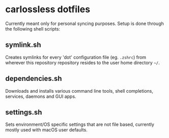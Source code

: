 # carlossless dotfiles

Currently meant only for personal syncing purposes. Setup is done through the following shell scripts:

## symlink.sh

Creates symlinks for every 'dot' configuration file (eg. `.zshrc`) from wherever this repository repository resides to the user home directory `~/`.

## dependencies.sh

Downloads and installs various command line tools, shell completions, services, daemons and GUI apps.

## settings.sh

Sets environment/OS specific settings that are not file based, currently mostly used with macOS user defaults.

